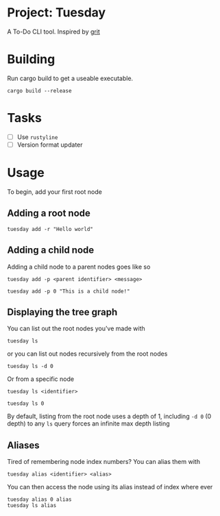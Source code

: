 # Project: Tuesday

A To-Do CLI tool. Inspired by [grit](https://github.com/climech/grit)

# Building

Run cargo build to get a useable executable.

```
cargo build --release
```

# Tasks

- [ ] Use `rustyline`
- [ ] Version format updater

# Usage

To begin, add your first root node 


## Adding a root node
```
tuesday add -r "Hello world"
```


## Adding a child node

Adding a child node to a parent nodes goes like so 

```
tuesday add -p <parent identifier> <message>
```
```
tuesday add -p 0 "This is a child node!"
```

## Displaying the tree graph 

You can list out the root nodes you've made with 

```
tuesday ls
```

or you can list out nodes recursively from the root nodes 

```
tuesday ls -d 0
```

Or from a specific node 

```
tuesday ls <identifier>
```

```
tuesday ls 0
```


By default, listing from the root node uses a depth of 1, including `-d 0` (0 depth) to any `ls` query forces an infinite max depth listing


## Aliases

Tired of remembering node index numbers? You can alias them with 

```
tuesday alias <identifier> <alias> 
```

You can then access the node using its alias instead of index where ever

```
tuesday alias 0 alias 
tuesday ls alias
```

